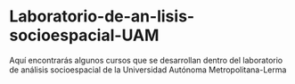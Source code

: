 # Laboratorio-de-an-lisis-socioespacial-UAM
Aquí encontrarás algunos cursos que se desarrollan dentro del laboratorio de análisis socioespacial de la Universidad Autónoma Metropolitana-Lerma
